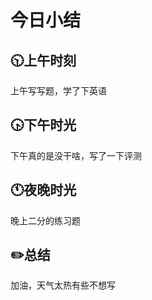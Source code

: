 # 今日小结

## :clock1030:上午时刻

上午写写题，学了下英语


## :clock430:下午时光

下午真的是没干啥，写了一下评测

## :clock11:夜晚时光

晚上二分的练习题

## :pencil2:总结

加油，天气太热有些不想写
